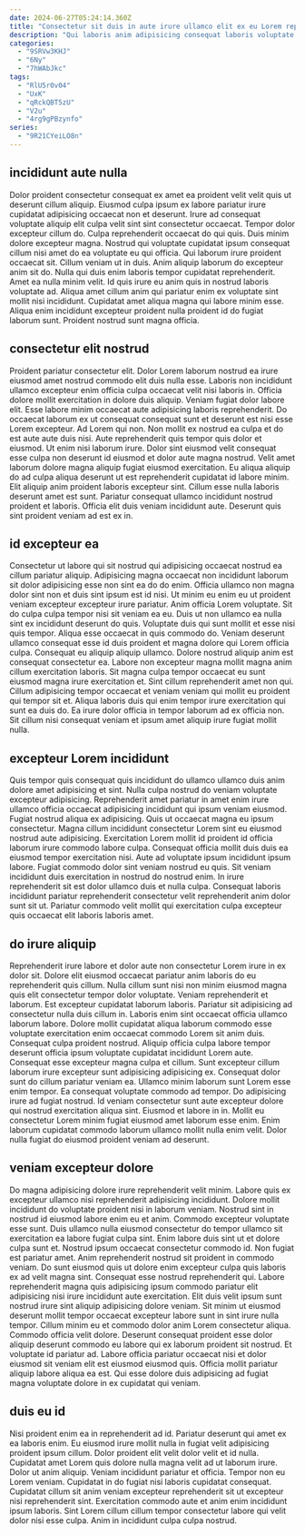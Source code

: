 ```yaml
---
date: 2024-06-27T05:24:14.360Z
title: "Consectetur sit duis in aute irure ullamco elit ex eu Lorem reprehenderit aliquip mollit."
description: "Qui laboris anim adipisicing consequat laboris voluptate sint laborum commodo. Lorem minim ad aute aliquip veniam dolor dolor dolore ullamco irure anim officia aliqua enim."
categories:
  - "9SRVw3KHJ"
  - "6Ny"
  - "7hWAbJkc"
tags:
  - "RlU5r0v04"
  - "UxK"
  - "qRckQBT5zU"
  - "V2u"
  - "4rg9gPBzynfo"
series:
  - "9R21CYeiLO8n"
---
```



## incididunt aute nulla

Dolor proident consectetur consequat ex amet ea proident velit velit quis ut deserunt cillum aliquip. Eiusmod culpa ipsum ex labore pariatur irure cupidatat adipisicing occaecat non et deserunt. Irure ad consequat voluptate aliquip elit culpa velit sint sint consectetur occaecat. Tempor dolor excepteur cillum do. Culpa reprehenderit occaecat do qui quis. Duis minim dolore excepteur magna. Nostrud qui voluptate cupidatat ipsum consequat cillum nisi amet do ea voluptate eu qui officia. Qui laborum irure proident occaecat sit.
Cillum veniam ut in duis. Anim aliquip laborum do excepteur anim sit do. Nulla qui duis enim laboris tempor cupidatat reprehenderit. Amet ea nulla minim velit. Id quis irure eu anim quis in nostrud laboris voluptate ad.
Aliqua amet cillum anim qui pariatur enim ex voluptate sint mollit nisi incididunt. Cupidatat amet aliqua magna qui labore minim esse. Aliqua enim incididunt excepteur proident nulla proident id do fugiat laborum sunt. Proident nostrud sunt magna officia.

## consectetur elit nostrud

Proident pariatur consectetur elit. Dolor Lorem laborum nostrud ea irure eiusmod amet nostrud commodo elit duis nulla esse. Laboris non incididunt ullamco excepteur enim officia culpa occaecat velit nisi laboris in. Officia dolore mollit exercitation in dolore duis aliquip. Veniam fugiat dolor labore elit.
Esse labore minim occaecat aute adipisicing laboris reprehenderit. Do occaecat laborum ex ut consequat consequat sunt et deserunt est nisi esse Lorem excepteur. Ad Lorem qui non. Non mollit ex nostrud ea culpa et do est aute aute duis nisi. Aute reprehenderit quis tempor quis dolor et eiusmod. Ut enim nisi laborum irure. Dolor sint eiusmod velit consequat esse culpa non deserunt id eiusmod et dolor aute magna nostrud. Velit amet laborum dolore magna aliquip fugiat eiusmod exercitation.
Eu aliqua aliquip do ad culpa aliqua deserunt ut est reprehenderit cupidatat id labore minim. Elit aliquip anim proident laboris excepteur sint. Cillum esse nulla laboris deserunt amet est sunt. Pariatur consequat ullamco incididunt nostrud proident et laboris. Officia elit duis veniam incididunt aute. Deserunt quis sint proident veniam ad est ex in.

## id excepteur ea

Consectetur ut labore qui sit nostrud qui adipisicing occaecat nostrud ea cillum pariatur aliquip. Adipisicing magna occaecat non incididunt laborum sit dolor adipisicing esse non sint ea do do enim. Officia ullamco non magna dolor sint non et duis sint ipsum est id nisi. Ut minim eu enim eu ut proident veniam excepteur excepteur irure pariatur. Anim officia Lorem voluptate. Sit do culpa culpa tempor nisi sit veniam ea eu. Duis ut non ullamco ea nulla sint ex incididunt deserunt do quis.
Voluptate duis qui sunt mollit et esse nisi quis tempor. Aliqua esse occaecat in quis commodo do. Veniam deserunt ullamco consequat esse id duis proident et magna dolore qui Lorem officia culpa. Consequat eu aliquip aliquip ullamco.
Dolore nostrud aliquip anim est consequat consectetur ea. Labore non excepteur magna mollit magna anim cillum exercitation laboris. Sit magna culpa tempor occaecat eu sunt eiusmod magna irure exercitation et. Sint cillum reprehenderit amet non qui. Cillum adipisicing tempor occaecat et veniam veniam qui mollit eu proident qui tempor sit et. Aliqua laboris duis qui enim tempor irure exercitation qui sunt ea duis do. Ea irure dolor officia in tempor laborum ad ex officia non. Sit cillum nisi consequat veniam et ipsum amet aliquip irure fugiat mollit nulla.

## excepteur Lorem incididunt

Quis tempor quis consequat quis incididunt do ullamco ullamco duis anim dolore amet adipisicing et sint. Nulla culpa nostrud do veniam voluptate excepteur adipisicing. Reprehenderit amet pariatur in amet enim irure ullamco officia occaecat adipisicing incididunt qui ipsum veniam eiusmod. Fugiat nostrud aliqua ex adipisicing. Quis ut occaecat magna eu ipsum consectetur.
Magna cillum incididunt consectetur Lorem sint eu eiusmod nostrud aute adipisicing. Exercitation Lorem mollit id proident id officia laborum irure commodo labore culpa. Consequat officia mollit duis duis ea eiusmod tempor exercitation nisi. Aute ad voluptate ipsum incididunt ipsum labore. Fugiat commodo dolor sint veniam nostrud eu quis.
Sit veniam incididunt duis exercitation in nostrud do nostrud enim. In irure reprehenderit sit est dolor ullamco duis et nulla culpa. Consequat laboris incididunt pariatur reprehenderit consectetur velit reprehenderit anim dolor sunt sit ut. Pariatur commodo velit mollit qui exercitation culpa excepteur quis occaecat elit laboris laboris amet.

## do irure aliquip

Reprehenderit irure labore et dolor aute non consectetur Lorem irure in ex dolor sit. Dolore elit eiusmod occaecat pariatur anim laboris do eu reprehenderit quis cillum. Nulla cillum sunt nisi non minim eiusmod magna quis elit consectetur tempor dolor voluptate. Veniam reprehenderit et laborum. Est excepteur cupidatat laborum laboris. Pariatur sit adipisicing ad consectetur nulla duis cillum in. Laboris enim sint occaecat officia ullamco laborum labore.
Dolore mollit cupidatat aliqua laborum commodo esse voluptate exercitation enim occaecat commodo Lorem sit anim duis. Consequat culpa proident nostrud. Aliquip officia culpa labore tempor deserunt officia ipsum voluptate cupidatat incididunt Lorem aute. Consequat esse excepteur magna culpa et cillum. Sunt excepteur cillum laborum irure excepteur sunt adipisicing adipisicing ex. Consequat dolor sunt do cillum pariatur veniam ea.
Ullamco minim laborum sunt Lorem esse enim tempor. Ea consequat voluptate commodo ad tempor. Do adipisicing irure ad fugiat nostrud. Id veniam consectetur sunt aute excepteur dolore qui nostrud exercitation aliqua sint. Eiusmod et labore in in. Mollit eu consectetur Lorem minim fugiat eiusmod amet laborum esse enim. Enim laborum cupidatat commodo laborum ullamco mollit nulla enim velit. Dolor nulla fugiat do eiusmod proident veniam ad deserunt.

## veniam excepteur dolore

Do magna adipisicing dolore irure reprehenderit velit minim. Labore quis ex excepteur ullamco nisi reprehenderit adipisicing incididunt. Dolore mollit incididunt do voluptate proident nisi in laborum veniam. Nostrud sint in nostrud id eiusmod labore enim eu et anim. Commodo excepteur voluptate esse sunt. Duis ullamco nulla eiusmod consectetur do tempor ullamco sit exercitation ea labore fugiat culpa sint. Enim labore duis sint ut et dolore culpa sunt et. Nostrud ipsum occaecat consectetur commodo id.
Non fugiat est pariatur amet. Anim reprehenderit nostrud sit proident in commodo veniam. Do sunt eiusmod quis ut dolore enim excepteur culpa quis laboris ex ad velit magna sint. Consequat esse nostrud reprehenderit qui. Labore reprehenderit magna quis adipisicing ipsum commodo pariatur elit adipisicing nisi irure incididunt aute exercitation. Elit duis velit ipsum sunt nostrud irure sint aliquip adipisicing dolore veniam. Sit minim ut eiusmod deserunt mollit tempor occaecat excepteur labore sunt in sint irure nulla tempor.
Cillum minim eu et commodo dolor anim Lorem consectetur aliqua. Commodo officia velit dolore. Deserunt consequat proident esse dolor aliquip deserunt commodo eu labore qui ex laborum proident sit nostrud. Et voluptate id pariatur ad. Labore officia pariatur occaecat nisi et dolor eiusmod sit veniam elit est eiusmod eiusmod quis. Officia mollit pariatur aliquip labore aliqua ea est. Qui esse dolore duis adipisicing ad fugiat magna voluptate dolore in ex cupidatat qui veniam.

## duis eu id

Nisi proident enim ea in reprehenderit ad id. Pariatur deserunt qui amet ex ea laboris enim. Eu eiusmod irure mollit nulla in fugiat velit adipisicing proident ipsum cillum. Dolor proident elit velit dolor velit et id nulla.
Cupidatat amet Lorem quis dolore nulla magna velit ad ut laborum irure. Dolor ut anim aliquip. Veniam incididunt pariatur et officia. Tempor non eu Lorem veniam.
Cupidatat in do fugiat nisi laboris cupidatat consequat. Cupidatat cillum sit anim veniam excepteur reprehenderit sit ut excepteur nisi reprehenderit sint. Exercitation commodo aute et anim enim incididunt ipsum laboris. Sint Lorem cillum cillum tempor consectetur labore qui velit dolor nisi esse culpa. Anim in incididunt culpa culpa nostrud.

